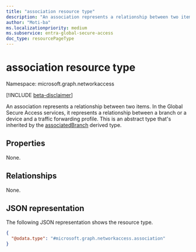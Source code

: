 ```yaml
---
title: "association resource type"
description: "An association represents a relationship between two items. In the Global Secure Access services, it represents a relationship between a branch or a device and a traffic forwarding profile."
author: "Moti-ba"
ms.localizationpriority: medium
ms.subservice: entra-global-secure-access
doc_type: resourcePageType
---
```


# association resource type

Namespace: microsoft.graph.networkaccess

[!INCLUDE [beta-disclaimer](../../includes/beta-disclaimer.md)]

An association represents a relationship between two items. In the Global Secure Access services, it represents a relationship between a branch or a device and a traffic forwarding profile.
This is an abstract type that's inherited by the [associatedBranch](networkaccess-associatedbranch.md) derived type.

## Properties
None.

## Relationships
None.

## JSON representation
The following JSON representation shows the resource type.
<!-- {
  "blockType": "resource",
  "@odata.type": "microsoft.graph.networkaccess.association"
}
-->
``` json
{
  "@odata.type": "#microsoft.graph.networkaccess.association"
}
```

